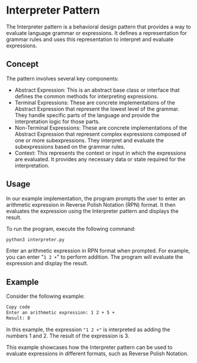 # Interpreter Pattern

The Interpreter pattern is a behavioral design pattern that provides a way to evaluate language grammar or expressions. It defines a representation for grammar rules and uses this representation to interpret and evaluate expressions.

## Concept

The pattern involves several key components:

- Abstract Expression: This is an abstract base class or interface that defines the common methods for interpreting expressions.
- Terminal Expressions: These are concrete implementations of the Abstract Expression that represent the lowest level of the grammar. They handle specific parts of the language and provide the interpretation logic for those parts.
- Non-Terminal Expressions: These are concrete implementations of the Abstract Expression that represent complex expressions composed of one or more subexpressions. They interpret and evaluate the subexpressions based on the grammar rules.
- Context: This represents the context or input in which the expressions are evaluated. It provides any necessary data or state required for the interpretation.

## Usage

In our example implementation, the program prompts the user to enter an arithmetic expression in Reverse Polish Notation (RPN) format. It then evaluates the expression using the Interpreter pattern and displays the result.

To run the program, execute the following command:

```bash
python3 interpreter.py
```

Enter an arithmetic expression in RPN format when prompted. For example, you can enter "`1 2 +`" to perform addition. The program will evaluate the expression and display the result.

## Example

Consider the following example:

```bash
Copy code
Enter an arithmetic expression: 1 2 + 5 +
Result: 8
```

In this example, the expression `"1 2 +"` is interpreted as adding the numbers 1 and 2. The result of the expression is 3.

This example showcases how the Interpreter pattern can be used to evaluate expressions in different formats, such as Reverse Polish Notation.